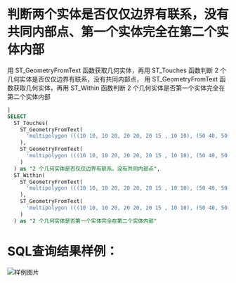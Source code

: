 # 判断两个实体是否仅仅边界有联系，没有共同内部点、第一个实体完全在第二个实体内部

用 ST_GeometryFromText 函数获取几何实体，再用 ST_Touches 函数判断 2 个几何实体是否仅仅边界有联系，没有共同内部点，
用 ST_GeometryFromText 函数获取几何实体，再用 ST_Within 函数判断 2 个几何实体是否第一个实体完全在第二个实体内部



```SQL
|
SELECT
  ST_Touches(
    ST_GeometryFromText(
      'multipolygon (((10 10, 10 20, 20 20, 20 15 , 10 10), (50 40, 50 50, 60 50, 60 40, 50 40)))'
    ),
    ST_GeometryFromText(
      'multipolygon (((10 10, 10 20, 20 20, 20 15 , 10 10), (50 40, 50 50, 60 50, 60 40, 50 50)))'
    )
  ) as "2 个几何实体是否仅仅边界有联系，没有共同内部点",
  ST_Within(
    ST_GeometryFromText(
      'multipolygon (((10 10, 10 20, 20 20, 20 15 , 10 10), (50 40, 50 50, 60 50, 60 40, 50 40)))'
    ),
    ST_GeometryFromText(
      'multipolygon (((10 10, 10 20, 20 20, 20 15 , 10 10), (50 40, 50 50, 60 50, 60 40, 50 50)))'
    )
  ) as "2 个几何实体是否第一个实体完全在第二个实体内部"
```

# SQL查询结果样例：

![样例图片](https://img.alicdn.com/tfs/TB15npYQkL0gK0jSZFAXXcA9pXa-670-371.png)